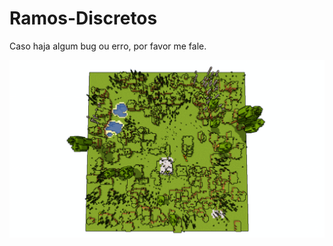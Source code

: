 # Ramos-Discretos
Caso haja algum bug ou erro, por favor me fale.

![Imagem de geração no modo 1](./mode_1.png)
